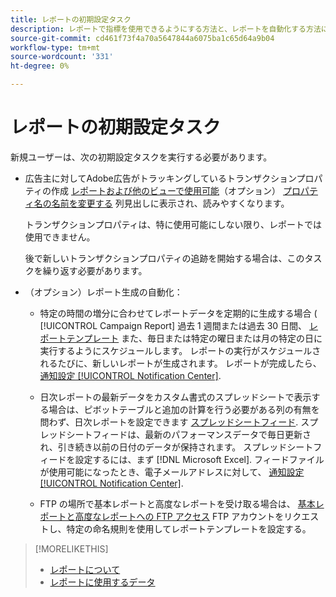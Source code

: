 ```yaml
---
title: レポートの初期設定タスク
description: レポートで指標を使用できるようにする方法と、レポートを自動化する方法について説明します。
source-git-commit: cd461f73f4a70a5647844a6075ba1c65d64a9b04
workflow-type: tm+mt
source-wordcount: '331'
ht-degree: 0%

---
```


# レポートの初期設定タスク

新規ユーザーは、次の初期設定タスクを実行する必要があります。

* 広告主に対してAdobe広告がトラッキングしているトランザクションプロパティの作成 [レポートおよび他のビューで使用可能](/help/search-social-commerce/admin/transaction-properties/transaction-property-edit-available.md)（オプション） [プロパティ名の名前を変更する](/help/search-social-commerce/admin/transaction-properties/transaction-property-edit-display-name.md) 列見出しに表示され、読みやすくなります。

   トランザクションプロパティは、特に使用可能にしない限り、レポートでは使用できません。

   後で新しいトランザクションプロパティの追跡を開始する場合は、このタスクを繰り返す必要があります。

* （オプション）レポート生成の自動化：

   * 特定の時間の増分に合わせてレポートデータを定期的に生成する場合 ( [!UICONTROL Campaign Report] 過去 1 週間または過去 30 日間、 [レポートテンプレート](/help/search-social-commerce/reports/automation/templates/template-about.md) また、毎日または特定の曜日または月の特定の日に実行するようにスケジュールします。 レポートの実行がスケジュールされるたびに、新しいレポートが生成されます。 レポートが完成したら、 [通知設定 [!UICONTROL Notification Center]](/help/search-social-commerce/notifications/notification-about.md).

   * 日次レポートの最新データをカスタム書式のスプレッドシートで表示する場合は、ピボットテーブルと追加の計算を行う必要がある列の有無を問わず、日次レポートを設定できます [スプレッドシートフィード](/help/search-social-commerce/reports/automation/spreadsheet-feeds/spreadsheet-feed-about.md). スプレッドシートフィードは、最新のパフォーマンスデータで毎日更新され、引き続き以前の日付のデータが保持されます。 スプレッドシートフィードを設定するには、まず [!DNL Microsoft Excel]. フィードファイルが使用可能になったとき、電子メールアドレスに対して、 [通知設定 [!UICONTROL Notification Center]](/help/search-social-commerce/notifications/notification-about.md).

   * FTP の場所で基本レポートと高度なレポートを受け取る場合は、 [基本レポートと高度なレポートへの FTP アクセス](/help/search-social-commerce/reports/automation/ftp-reports.md) FTP アカウントをリクエストし、特定の命名規則を使用してレポートテンプレートを設定する。

>[!MORELIKETHIS]
>
>* [レポートについて](report-about.md)
>* [レポートに使用するデータ](data-used-for-reports.md)

